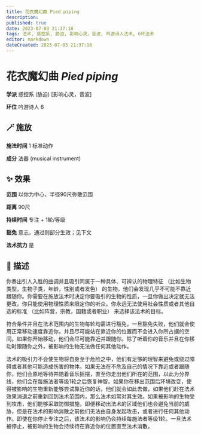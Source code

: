 ```yaml
---
title: 花衣魔幻曲 Pied piping
description: 
published: true
date: 2023-07-03 21:37:18
tags: 法术, 惑控系, 胁迫, 影响心灵，音波, 吟游诗人法术, 6环法术
editor: markdown
dateCreated: 2023-07-03 21:37:18
---
```


# **花衣魔幻曲** *Pied piping*

**学派** 惑控系 (胁迫) \[影响心灵，音波\] 

**环位** 吟游诗人 6

## 🪄 施放

**施法时间** 1 标准动作

**成分** 法器 (musical instrument)

## ✨ 效果  

**范围** 以你为中心，半径90尺弥散范围

**距离** 90尺  

**持续时间** 专注 + 1轮/等级 

**豁免** 意志，通过则部分生效；见下文

**法术抗力** 是

## 📖 描述

你奏出引人入胜的曲调并且吸引同属于一种具体、可辨认的物理特征 （比如生物类型，生物子类，年龄，性别或者发色） 的生物，他们会发现几乎不可能不靠近跟随你。你需要在施放法术时决定你要吸引的生物的性质，一旦你做出决定就无法更改。你只能使用物理性质来限定你的听众。你永远无法使用社会性质或者其他自选的标准 （比如阵营，宗教，国籍或者职业） 来选择该法术的目标。

符合条件并且在法术范围内的生物每轮均需进行豁免，一旦豁免失败，他们就会使用正常移动速度靠近你，并且尽可能站在靠近你的位置而不会进入你所占据的空间。如果你开始移动，他们会尽可能靠近并跟随你。除了听着你的音乐并且在你移动时跟随你之外，被影响的生物无法做任何其他动作。

法术的吸引力不会使生物将自身至于危险之中，他们有足够的理智来避免或绕过障碍或者其他可能造成伤害的物体。如果无法在不危及自己的情况下靠近或者跟随你，他们会原地等待并随着音乐摇摆，直至你走出他们所在的范围，以此为分界线，他们会在每施法者等级1轮之后恢复神智。如果你在移出范围后环境改变，使得被影响的生物重新能够尝试靠近你的话，他们就会如此去做，如果他们赶在法术效果消退之前重新回到法术范围内，那么法术如常对其生效。如果被影响的生物受到攻击，他们能够采取防御措施，即便移动出法术的区域他们也会避免当前的威胁，但是在法术的影响消散之前他们无法由自身发起攻击，或者进行任何其他动作。即使在你停止专注之后，该法术的影响仍会持续每施法者等级1轮。一旦法术被停止，被影响的生物会持续待在靠近你的位置直至法术消散。
    